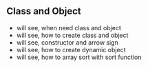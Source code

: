 ## Class and Object

- will see, when need class and object
- will see, how to create class and object
- will see, constructor and arrow sign
- will see, how to create dynamic object
- will see, how to array sort with sort function
